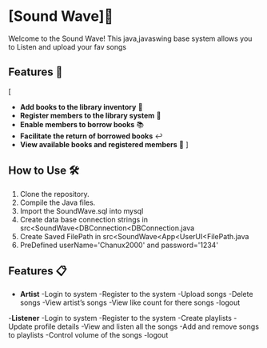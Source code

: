 # [Sound Wave]🎵

Welcome to the Sound Wave! This java,javaswing base  system allows you to Listen and upload your fav songs 

## Features 🚀
[
- **Add books to the library inventory** 📖
- **Register members to the library system** 📝
- **Enable members to borrow books** 📚
- **Facilitate the return of borrowed books** ↩️
- **View available books and registered members** 🧾
  ]

## How to Use 🛠️

1. Clone the repository.
2. Compile the Java files.
3. Import the SoundWave.sql into mysql
4. Create data base connection strings in src<SoundWave<DBConnection<DBConnection.java
5. Create Saved FilePath in src<SoundWave<App<UserUI<FilePath.java
6. PreDefined userName='Chanux2000' and password='1234'

## Features 📋

- **Artist**
-Login to system
-Register to the system
-Upload songs
-Delete songs
-View artist’s songs
-View like count for there songs
-logout

-**Listener**
-Login to system
-Register to the system
-Create playlists
-Update profile details
-View and listen all the songs
-Add and remove songs to playlists
-Control volume of the songs
-logout



